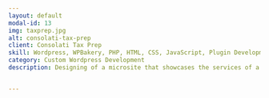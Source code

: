 ```yaml
---
layout: default
modal-id: 13
img: taxprep.jpg
alt: consolati-tax-prep
client: Consolati Tax Prep
skill: Wordpress, WPBakery, PHP, HTML, CSS, JavaScript, Plugin Development, Theme Customization
category: Custom Wordpress Development
description: Designing of a microsite that showcases the services of a small tax preparation firm and illustrates the importance of personal and professional service. Following are some specific tasks that I have worked on. <ul><li>Designed web pages using page builder WPBakery </li><li>Customized plugin development</li><li>Customized theme</li><li>Mobile Responsive Development for the site</li></ul><br><button name="button2" onclick="window.open('https://consolatitax.com/')"> View Site</button>


---
```

